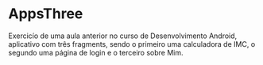# AppsThree


Exercicío de uma aula anterior no curso de Desenvolvimento Android, aplicativo com três fragments, sendo o primeiro uma calculadora de IMC, o segundo uma página de login e o terceiro sobre Mim.
